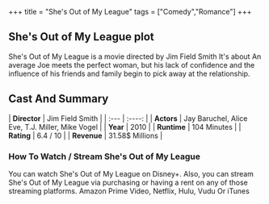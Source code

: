 +++
title = "She's Out of My League"
tags = ["Comedy","Romance"]
+++
## She's Out of My League plot
She's Out of My League is a movie directed by Jim Field Smith It's about An average Joe meets the perfect woman, but his lack of confidence and the influence of his friends and family begin to pick away at the relationship.
## Cast And Summary
| **Director**      | Jim Field Smith |
    | :---        |    :----:   |
    |  **Actors** | Jay Baruchel, Alice Eve, T.J. Miller, Mike Vogel |
    | **Year**   | 2010    |
    |  **Runtime** | 104 Minutes |
    |  **Rating** | 6.4 / 10 | 
    |  **Revenue** | 31.58$ Millions |
### How To Watch / Stream She's Out of My League
You can watch She's Out of My League on Disney+.
Also, you can stream She's Out of My League via purchasing or having a rent on any of those streaming platforms.
Amazon Prime Video, Netflix, Hulu, Vudu Or iTunes